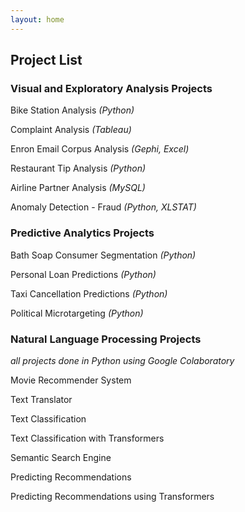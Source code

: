 ```yaml
---
layout: home 
---
```


## Project List

### Visual and Exploratory Analysis Projects

Bike Station Analysis *(Python)*

Complaint Analysis *(Tableau)*

Enron Email Corpus Analysis *(Gephi, Excel)*

Restaurant Tip Analysis *(Python)*

Airline Partner Analysis *(MySQL)*

Anomaly Detection - Fraud *(Python, XLSTAT)*


### Predictive Analytics Projects

Bath Soap Consumer Segmentation *(Python)*

Personal Loan Predictions *(Python)*

Taxi Cancellation Predictions *(Python)*

Political Microtargeting *(Python)*


### Natural Language Processing Projects

*all projects done in Python using Google Colaboratory*

Movie Recommender System

Text Translator

Text Classification

Text Classification with Transformers

Semantic Search Engine

Predicting Recommendations

Predicting Recommendations using Transformers

